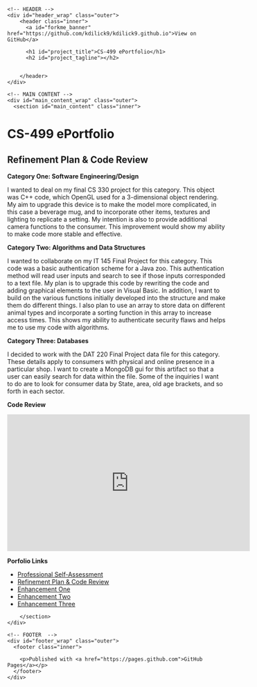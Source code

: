 <!DOCTYPE html>
<html lang="en-US">

  <head>
    <meta charset='utf-8'>
    <meta http-equiv="X-UA-Compatible" content="IE=edge">
    <meta name="viewport" content="width=device-width,maximum-scale=2">
    <link rel="stylesheet" type="text/css" media="screen" href="/assets/css/style.css?v=d57f0bd5baf98a38f10ce81fd2ea83e785ae3d74">

<!-- Begin Jekyll SEO tag v2.6.1 -->
<title>CS-499 ePortfolio</title>
<meta name="generator" content="Jekyll v3.8.5" />
<meta property="og:title" content="CS-499 ePortfolio" />
<meta property="og:locale" content="en_US" />
<link rel="canonical" href="https://kdilick9.github.io/CodeReview.html" />
<meta property="og:url" content="https://kdilick9.github.io/CodeReview.html" />
<meta property="og:site_name" content="CS-499 ePortfolio" />
<script type="application/ld+json">
{"headline":"CS-499 ePortfolio","@type":"WebPage","url":"https://kdilick9.github.io/CodeReview.html","@context":"https://schema.org"}</script>
<!-- End Jekyll SEO tag -->

  </head>

  <body>

    <!-- HEADER -->
    <div id="header_wrap" class="outer">
        <header class="inner">
          <a id="forkme_banner" href="https://github.com/kdilick9/kdilick9.github.io">View on GitHub</a>

          <h1 id="project_title">CS-499 ePortfolio</h1>
          <h2 id="project_tagline"></h2>

          
        </header>
    </div>

    <!-- MAIN CONTENT -->
    <div id="main_content_wrap" class="outer">
      <section id="main_content" class="inner">

<h1 id="cs-499-eportfolio">CS-499 ePortfolio</h1>

<h2 id="refinement-plan--code-review">Refinement Plan &amp; Code Review</h2>

<p><strong>Category One: Software Engineering/Design</strong></p>

<p>I wanted to deal on my final CS 330 project for this category. This object was C++ code, which OpenGL used for a 3-dimensional object rendering. My aim to upgrade this device is to make the model more complicated, in this case a beverage mug, and to incorporate other items, textures and lighting to replicate a setting. My intention is also to provide additional camera functions to the consumer. This improvement would show my ability to make code more stable and effective.
</p>

<p><strong>Category Two: Algorithms and Data Structures</strong></p>

<p>I wanted to collaborate on my IT 145 Final Project for this category. This code was a basic authentication scheme for a Java zoo. This authentication method will read user inputs and search to see if those inputs corresponded to a text file. My plan is to upgrade this code by rewriting the code and adding graphical elements to the user in Visual Basic. In addition, I want to build on the various functions initially developed into the structure and make them do different things. I also plan to use an array to store data on different animal types and incorporate a sorting function in this array to increase access times. This shows my ability to authenticate security flaws and helps me to use my code with algorithms.  
</p>

<p><strong>Category Three: Databases</strong></p>

<p>I decided to work with the DAT 220 Final Project data file for this category. These details apply to consumers with physical and online presence in a particular shop. I want to create a MongoDB gui for this artifact so that a user can easily search for data within the file. Some of the inquiries I want to do are to look for consumer data by State, area, old age brackets, and so forth in each sector.
</p>

<p><strong>Code Review</strong></p>
<div align="center">
  <iframe width="560" height="315" src="https://www.youtube.com/embed/yVP35t4-eYc" frameborder="0" allow="autoplay; encrypted-media" allowfullscreen="">
  </iframe>
</div>

<p><strong>Porfolio Links</strong><br /></p>
<ul>
  <li><a href="https://briansnhu.github.io/Brian-Eportfolio/">Professional Self-Assessment</a><br /></li>
  <li><a href="https://briansnhu.github.io/Brian-Eportfolio/CodeReview.html">Refinement Plan &amp; Code Review</a><br /></li>
  <li><a href="https://kdilick9.github.io/EnhancementOne.html">Enhancement One</a><br /></li>
  <li><a href="https://kdilick9.github.io/EnhancementTwo.html">Enhancement Two</a><br /></li>
  <li><a href="https://kdilick9.github.io/EnhancementThree.html">Enhancement Three</a></li>
</ul>

        </section>
    </div>

    <!-- FOOTER  -->
    <div id="footer_wrap" class="outer">
      <footer class="inner">
        
        <p>Published with <a href="https://pages.github.com">GitHub Pages</a></p>
      </footer>
    </div>

    
  </body>
</html>
